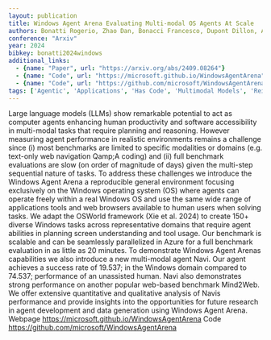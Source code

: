 ```yaml
---
layout: publication
title: Windows Agent Arena Evaluating Multi-modal OS Agents At Scale
authors: Bonatti Rogerio, Zhao Dan, Bonacci Francesco, Dupont Dillon, Abdali Sara, Li Yinheng, Wagle Justin, Koishida Kazuhito, Bucker Arthur, Jang Lawrence, Hui Zack
conference: "Arxiv"
year: 2024
bibkey: bonatti2024windows
additional_links:
  - {name: "Paper", url: "https://arxiv.org/abs/2409.08264"}
  - {name: "Code", url: "https://microsoft.github.io/WindowsAgentArena"}
  - {name: "Code", url: "https://github.com/microsoft/WindowsAgentArena"}
tags: ['Agentic', 'Applications', 'Has Code', 'Multimodal Models', 'Reinforcement Learning', 'Tools']
---
```

Large language models (LLMs) show remarkable potential to act as computer agents enhancing human productivity and software accessibility in multi-modal tasks that require planning and reasoning. However measuring agent performance in realistic environments remains a challenge since (i) most benchmarks are limited to specific modalities or domains (e.g. text-only web navigation Qamp;A coding) and (ii) full benchmark evaluations are slow (on order of magnitude of days) given the multi-step sequential nature of tasks. To address these challenges we introduce the Windows Agent Arena a reproducible general environment focusing exclusively on the Windows operating system (OS) where agents can operate freely within a real Windows OS and use the same wide range of applications tools and web browsers available to human users when solving tasks. We adapt the OSWorld framework (Xie et al. 2024) to create 150+ diverse Windows tasks across representative domains that require agent abilities in planning screen understanding and tool usage. Our benchmark is scalable and can be seamlessly parallelized in Azure for a full benchmark evaluation in as little as 20 minutes. To demonstrate Windows Agent Arenas capabilities we also introduce a new multi-modal agent Navi. Our agent achieves a success rate of 19.537; in the Windows domain compared to 74.537; performance of an unassisted human. Navi also demonstrates strong performance on another popular web-based benchmark Mind2Web. We offer extensive quantitative and qualitative analysis of Navis performance and provide insights into the opportunities for future research in agent development and data generation using Windows Agent Arena. Webpage https://microsoft.github.io/WindowsAgentArena Code https://github.com/microsoft/WindowsAgentArena
